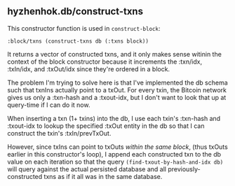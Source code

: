 
## hyzhenhok.db/construct-txns

This constructor function is used in `construct-block`:

   `:block/txns (construct-txns db (:txns block))`

It returns a vector of constructed txns, and it only makes sense witinin the context of the block constructor because it increments the :txn/idx, :txIn/idx, and :txOut/idx since they're ordered in a block.

The problem I'm trying to solve here is that I've implemented the db schema such that txnIns actually point to a txOut. For every txin, the Bitcoin network gives us only a :txn-hash and a :txout-idx, but I don't want to look that up at query-time if I can do it now.

When inserting a txn (1+ txins) into the db, I use each txin's :txn-hash and :txout-idx to lookup the specified :txOut entity in the db so that I can construct the txin's :txIn/prevTxOut.

However, since txIns can point to txOuts *within the same block*, (thus txOuts earlier in this constructor's loop), I append each constructed txn to the db value on each iteration so that the query `(find-txout-by-hash-and-idx db)` will query against the actual persisted database and all previously-constructed txns as if it all was in the same database.

